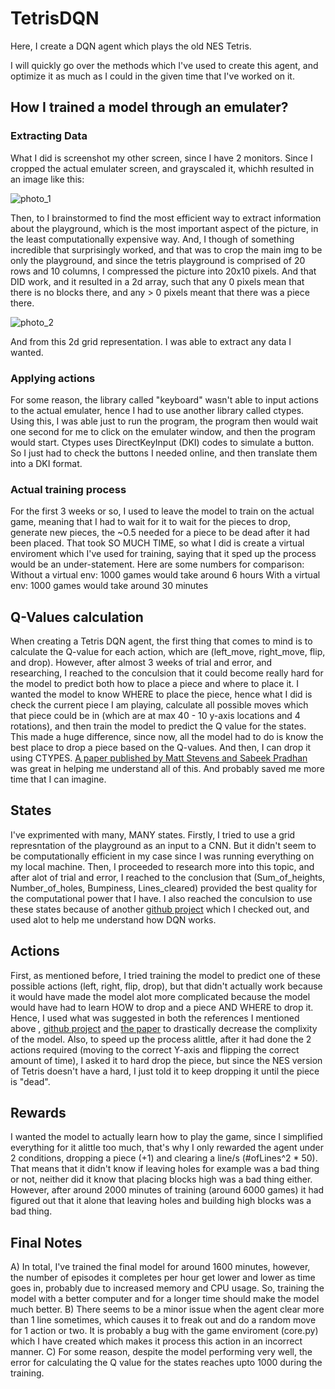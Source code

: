 # TetrisDQN
Here, I create a DQN agent which plays the old NES Tetris.

[](https://i.imgur.com/uP7Ldfl.gif)

I will quickly go over the methods which I've used to create this agent, and optimize it as much as I could in the given time that I've worked on it.

## How I trained a model through an emulater?
### Extracting Data
What I did is screenshot my other screen, since I have 2 monitors. Since I cropped the actual emulater screen, and grayscaled it, whichh resulted in an image like this:

![photo_1](https://i.imgur.com/HNGBlg8.png?dl=0)

Then, to I brainstormed to find the most efficient way to extract information about the playground, which is the most important aspect of the picture, in the least computationally expensive way. And, I though of something incredible that surprisingly worked, and that was to crop the main img to be only the playground, and since the tetris playground is comprised of 20 rows and 10 columns, I compressed the picture into 20x10 pixels. And that DID work, and it resulted in a 2d array, such that any 0 pixels mean that there is no blocks there, and any > 0 pixels meant that there was a piece there.

![photo_2](https://i.imgur.com/quc8UX9.png?dl=0)

And from this 2d grid representation. I was able to extract any data I wanted.

### Applying actions
For some reason, the library called "keyboard" wasn't able to input actions to the actual emulater, hence I had to use another library called ctypes. Using this, I was able just to run the program, the program then would wait one second for me to click on the emulater window, and then the program would start. Ctypes uses DirectKeyInput (DKI) codes to simulate a button. So I just had to check the buttons I needed online, and then translate them into a DKI format. 

### Actual training process
For the first 3 weeks or so, I used to leave the model to train on the actual game, meaning that I had to wait for it to wait for the pieces to drop, generate new pieces, the ~0.5 needed for a piece to be dead after it had been placed. That took SO MUCH TIME, so what I did is create a virtual enviroment which I've used for training, saying that it sped up the process would be an under-statement. Here are some numbers for comparison:
Without a virtual env: 1000 games would take around 6 hours
With a virtual env: 1000 games would take around 30 minutes

## Q-Values calculation
When creating a Tetris DQN agent, the first thing that comes to mind is to calculate the Q-value for each action, which are (left_move, right_move, flip, and drop). However, after almost 3 weeks of trial and error, and researching, I reached to the conculsion that it could become really hard for the model to predict both how to place a piece and where to place it. I wanted the model to know WHERE to place the piece, hence what I did is check the current piece I am playing, calculate all possible moves which that piece could be in (which are at max 40 - 10 y-axis locations and 4 rotations), and then train the model to predict the Q value for the states. This made a huge difference, since now, all the model had to do is know the best place to drop a piece based on the Q-values. And then, I can drop it using CTYPES. [A paper published by Matt Stevens and Sabeek Pradhan](http://cs231n.stanford.edu/reports/2016/pdfs/121_Report.pdf) was great in helping me understand all of this. And probably saved me more time that I can imagine.

## States
I've exprimented with many, MANY states. Firstly, I tried to use a grid represntation of the playground as an input to a CNN. But it didn't seem to be computationally efficient in my case since I was running everything on my local machine. Then, I proceeded to research more into this topic, and after alot of trial and error, I reached to the conclusion that (Sum_of_heights, Number_of_holes, Bumpiness, Lines_cleared) provided the best quality for the computational power that I have. I also reached the conculsion to use these states because of another [github project](https://github.com/nuno-faria/tetris-ai) which I checked out, and used alot to help me understand how DQN works.

## Actions
First, as mentioned before, I tried training the model to predict one of these possible actions (left, right, flip, drop), but that didn't actually work because it would have made the model alot more complicated because the model would have had to learn HOW to drop and a piece AND WHERE to drop it. Hence, I used what was suggested in both the references I mentioned above , [github project](https://github.com/nuno-faria/tetris-ai) and [the paper](http://cs231n.stanford.edu/reports/2016/pdfs/121_Report.pdf) to drastically decrease the complixity of the model. Also, to speed up the process alittle, after it had done the 2 actions required (moving to the correct Y-axis and flipping the correct amount of time), I asked it to hard drop the piece, but since the NES version of Tetris doesn't have a hard, I just told it to keep dropping it until the piece is "dead". 

## Rewards
I wanted the model to actually learn how to play the game, since I simplified everything for it alittle too much, that's why I only rewarded the agent under 2 conditions, dropping a piece (+1) and clearing a line/s (#ofLines^2 * 50). That means that it didn't know if leaving holes for example was a bad thing or not, neither did it know that placing blocks high was a bad thing either. However, after around 2000 minutes of training (around 6000 games) it had figured out that it alone that leaving holes and building high blocks was a bad thing.

## Final Notes
A) In total, I've trained the final model for around 1600 minutes, however, the number of episodes it completes per hour get lower and lower as time goes in, probably due to increased memory and CPU usage. So, training the model with a better computer and for a longer time should make the model much better.
B) There seems to be a minor issue when the agent clear more than 1 line sometimes, which causes it to freak out and do a random move for 1 action or two. It is probably a bug with the game enviroment (core.py) which I have created which makes it process this action in an incorrect manner.
C) For some reason, despite the model performing very well, the error for calculating the Q value for the states reaches upto 1000 during the training.
